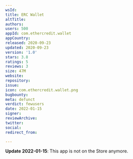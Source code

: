 ```yaml
---
wsId: 
title: ERC Wallet
altTitle: 
authors: 
users: 500
appId: com.ethercredit.wallet
appCountry: 
released: 2020-09-23
updated: 2020-09-23
version: '1.0'
stars: 3.8
ratings: 5
reviews: 3
size: 47M
website: 
repository: 
issue: 
icon: com.ethercredit.wallet.png
bugbounty: 
meta: defunct
verdict: fewusers
date: 2022-01-15
signer: 
reviewArchive: 
twitter: 
social: 
redirect_from: 

---
```


**Update 2022-01-15**: This app is not on the Store anymore.
